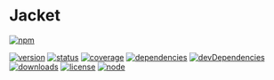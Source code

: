 # Jacket
[![npm](https://nodei.co/npm/oneagency-jacket.png?downloads=true)](https://www.npmjs.org/package/oneagency-jacket)

[![version](https://img.shields.io/npm/v/oneagency-jacket.svg)](https://www.npmjs.org/package/oneagency-jacket)
[![status](https://travis-ci.org/Crosscheck/Jacket.svg?branch=master)](https://travis-ci.org/Crosscheck/Jacket)
[![coverage](https://img.shields.io/coveralls/Crosscheck/Jacket.svg)](https://coveralls.io/github/Crosscheck/Jacket)
[![dependencies](https://david-dm.org/Crosscheck/Jacket.svg)](https://david-dm.org/Crosscheck/Jacket)
[![devDependencies](https://david-dm.org/Crosscheck/Jacket/dev-status.svg)](https://david-dm.org/Crosscheck/Jacket#info=devDependencies)
[![downloads](https://img.shields.io/npm/dm/oneagency-jacket.svg)](https://www.npmjs.org/package/oneagency-jacket)
[![license](https://img.shields.io/npm/l/oneagency-jacket.svg)](https://www.npmjs.org/package/oneagency-jacket)
[![node](https://img.shields.io/node/v/oneagency-jacket.svg)](https://www.npmjs.org/package/oneagency-jacket)
